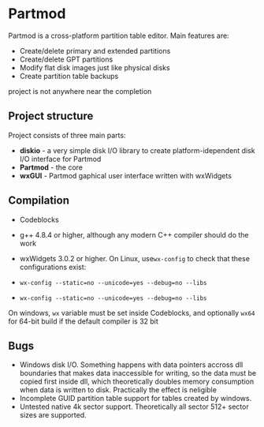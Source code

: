 Partmod
=======

Partmod is a cross-platform partition table editor. Main features are:

 - Create/delete primary and extended partitions 
 - Create/delete GPT partitions
 - Modify flat disk images just like physical disks
 - Create partition table backups

project is not anywhere near the completion

Project structure
--------------------
Project consists of three main parts:

 - **diskio**  - a very simple disk I/O library to create platform-idependent disk I/O interface for Partmod
 - **Partmod** - the core
 - **wxGUI**   - Partmod gaphical user interface written with wxWidgets

Compilation
---------------
 - Codeblocks
 - g++ 4.8.4 or higher, although any modern C++ compiler should do the work
 - wxWidgets 3.0.2 or higher. On Linux, use`wx-config` to check that these configurations  exist:

- ``wx-config --static=no --unicode=yes --debug=no --libs``
-  `wx-config --static=no --unicode=yes --debug=no --libs`

On windows, `wx` variable must be set inside Codeblocks, and optionally `wx64` for 64-bit build if the default compiler is 32 bit

Bugs
------
- Windows disk I/O. Something happens with data pointers accross dll boundaries that makes data inaccessible for writing, so the data must be copied first inside dll, which theoretically doubles memory consumption when data is written to disk. Practically the effect is neligible
- Incomplete GUID partition table support for tables created by windows.
- Untested native 4k sector support. Theoretically all sector 512+ sector sizes are supported.
